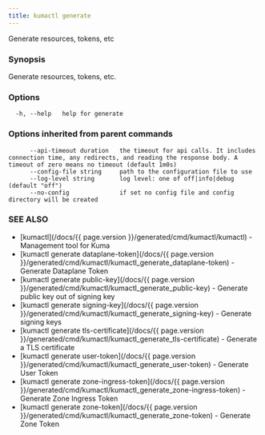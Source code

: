 ```yaml
---
title: kumactl generate
---
```


Generate resources, tokens, etc

### Synopsis

Generate resources, tokens, etc.

### Options

```
  -h, --help   help for generate
```

### Options inherited from parent commands

```
      --api-timeout duration   the timeout for api calls. It includes connection time, any redirects, and reading the response body. A timeout of zero means no timeout (default 1m0s)
      --config-file string     path to the configuration file to use
      --log-level string       log level: one of off|info|debug (default "off")
      --no-config              if set no config file and config directory will be created
```

### SEE ALSO

* [kumactl](/docs/{{ page.version }}/generated/cmd/kumactl/kumactl)	 - Management tool for Kuma
* [kumactl generate dataplane-token](/docs/{{ page.version }}/generated/cmd/kumactl/kumactl_generate_dataplane-token)	 - Generate Dataplane Token
* [kumactl generate public-key](/docs/{{ page.version }}/generated/cmd/kumactl/kumactl_generate_public-key)	 - Generate public key out of signing key
* [kumactl generate signing-key](/docs/{{ page.version }}/generated/cmd/kumactl/kumactl_generate_signing-key)	 - Generate signing keys
* [kumactl generate tls-certificate](/docs/{{ page.version }}/generated/cmd/kumactl/kumactl_generate_tls-certificate)	 - Generate a TLS certificate
* [kumactl generate user-token](/docs/{{ page.version }}/generated/cmd/kumactl/kumactl_generate_user-token)	 - Generate User Token
* [kumactl generate zone-ingress-token](/docs/{{ page.version }}/generated/cmd/kumactl/kumactl_generate_zone-ingress-token)	 - Generate Zone Ingress Token
* [kumactl generate zone-token](/docs/{{ page.version }}/generated/cmd/kumactl/kumactl_generate_zone-token)	 - Generate Zone Token

